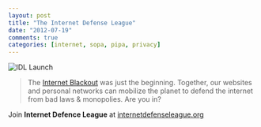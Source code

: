 ```yaml
---
layout: post
title: "The Internet Defense League"
date: "2012-07-19"
comments: true
categories: [internet, sopa, pipa, privacy]
---
```

![IDL Launch](https://internetdefenseleague.org/images/launch/cat_sky.jpg)
>The [Internet Blackout](https://sopastrike.com/) was just the beginning. Together, our websites and personal networks can mobilize the planet to defend the internet from bad laws & monopolies. Are you in?

Join **Internet Defence League** at [internetdefenseleague.org](https://internetdefenseleague.org/)
<!--more-->
